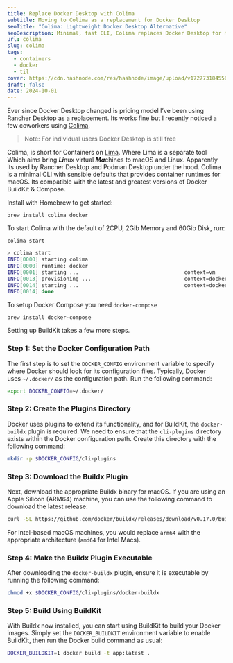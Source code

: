 ```yaml
---
title: Replace Docker Desktop with Colima
subtitle: Moving to Colima as a replacement for Docker Desktop
seoTitle: "Colima: Lightweight Docker Desktop Alternative"
seoDescription: Minimal, fast CLI, Colima replaces Docker Desktop for macOS with support for BuildKit & Compose
url: colima
slug: colima
tags:
  - containers
  - docker
  - til
cover: https://cdn.hashnode.com/res/hashnode/image/upload/v1727731845567/dfb2cdb8-4c4a-4ca4-84a0-a6f30fa7fcaa.png?w=1600&h=840&fit=crop&crop=entropy&auto=compress,format&format=webp
draft: false
date: 2024-10-01
---
```

Ever since Docker Desktop changed is pricing model I’ve been using Rancher Desktop as a replacement. Its works fine but I recently noticed a few coworkers using [Colima](https://github.com/abiosoft/colima).

> Note: For individual users Docker Desktop is still free

Colima, is short for Containers on [Lima](https://lima-vm.io/). Where Lima is a separate tool Which aims bring ***Li***nux virtual ***Ma***chines to macOS and Linux. Apparently its used by Rancher Desktop and Podman Desktop under the hood. Colima is a minimal CLI with sensible defaults that provides container runtimes for macOS. Its compatible with the latest and greatest versions of Docker BuildKit & Compose.

Install with Homebrew to get started:

`brew install colima docker`

To start Colima with the default of 2CPU, 2Gib Memory and 60Gib Disk, run:

`colima start`

```bash
> colima start
INFO[0000] starting colima                              
INFO[0000] runtime: docker                              
INFO[0001] starting ...                                  context=vm
INFO[0013] provisioning ...                              context=docker
INFO[0014] starting ...                                  context=docker
INFO[0014] done
```

To setup Docker Compose you need `docker-compose`

`brew install docker-compose`

Setting up BuildKit takes a few more steps.

### Step 1: Set the Docker Configuration Path

The first step is to set the `DOCKER_CONFIG` environment variable to specify where Docker should look for its configuration files. Typically, Docker uses `~/.docker/` as the configuration path. Run the following command:

```bash
export DOCKER_CONFIG=~/.docker/
```

### Step 2: Create the Plugins Directory

Docker uses plugins to extend its functionality, and for BuildKit, the `docker-buildx` plugin is required. We need to ensure that the `cli-plugins` directory exists within the Docker configuration path. Create this directory with the following command:

```bash
mkdir -p $DOCKER_CONFIG/cli-plugins
```

### Step 3: Download the Buildx Plugin

Next, download the appropriate Buildx binary for macOS. If you are using an Apple Silicon (ARM64) machine, you can use the following command to download the latest release:

```bash
curl -SL https://github.com/docker/buildx/releases/download/v0.17.0/buildx-v0.17.0.darwin-arm64 -o $DOCKER_CONFIG/cli-plugins/docker-buildx
```

For Intel-based macOS machines, you would replace `arm64` with the appropriate architecture (`amd64` for Intel Macs).

### Step 4: Make the Buildx Plugin Executable

After downloading the `docker-buildx` plugin, ensure it is executable by running the following command:

```bash
chmod +x $DOCKER_CONFIG/cli-plugins/docker-buildx
```

### Step 5: Build Using BuildKit

With Buildx now installed, you can start using BuildKit to build your Docker images. Simply set the `DOCKER_BUILDKIT` environment variable to enable BuildKit, then run the Docker build command as usual:

```bash
DOCKER_BUILDKIT=1 docker build -t app:latest .
```
